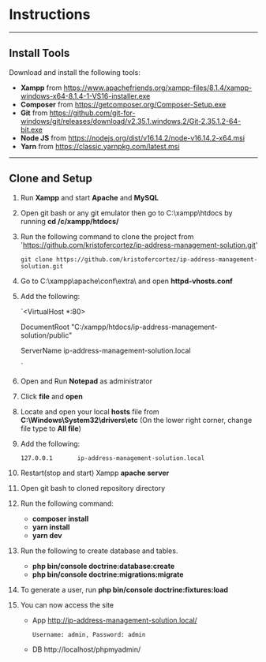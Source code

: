 # Instructions

---

## Install Tools

Download and install the following tools:

- **Xampp** from https://www.apachefriends.org/xampp-files/8.1.4/xampp-windows-x64-8.1.4-1-VS16-installer.exe
- **Composer** from https://getcomposer.org/Composer-Setup.exe
- **Git** from https://github.com/git-for-windows/git/releases/download/v2.35.1.windows.2/Git-2.35.1.2-64-bit.exe
- **Node JS** from https://nodejs.org/dist/v16.14.2/node-v16.14.2-x64.msi
- **Yarn** from https://classic.yarnpkg.com/latest.msi
---

## Clone and Setup

1. Run **Xampp** and start **Apache** and **MySQL**
2. Open git bash or any git emulator then go to C:\xampp\htdocs by running **cd /c/xampp/htdocs/**
3. Run the following command to clone the project from 'https://github.com/kristofercortez/ip-address-management-solution.git'

   `git clone https://github.com/kristofercortez/ip-address-management-solution.git`

4. Go to C:\xampp\apache\conf\extra\ and open **httpd-vhosts.conf**
5. Add the following:
   
   `<VirtualHost *:80>

      DocumentRoot "C:/xampp/htdocs/ip-address-management-solution/public"

      ServerName ip-address-management-solution.local

   </VirtualHost>`

6. Open and Run **Notepad** as administrator
7. Click **file** and **open**
8. Locate and open your local **hosts** file from **C:\Windows\System32\drivers\etc** (On the lower right corner, change file type to **All file**)
9. Add the following:

   `127.0.0.1		ip-address-management-solution.local`

10. Restart(stop and start) Xampp **apache server**
11. Open git bash to cloned repository directory
12. Run the following command:
    - **composer install**
    - **yarn install**
    - **yarn dev**
15. Run the following to create database and tables.
    - **php bin/console doctrine:database:create**
    - **php bin/console doctrine:migrations:migrate**
16. To generate a user, run **php bin/console doctrine:fixtures:load**
17. You can now access the site
    - App http://ip-address-management-solution.local/

      `Username: admin, Password: admin`

    - DB http://localhost/phpmyadmin/ 
